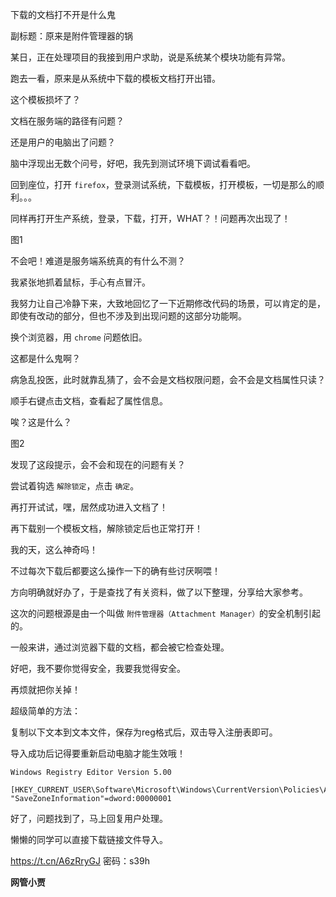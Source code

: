 下载的文档打不开是什么鬼

副标题：原来是附件管理器的锅



某日，正在处理项目的我接到用户求助，说是系统某个模块功能有异常。

跑去一看，原来是从系统中下载的模板文档打开出错。

这个模板损坏了？

文档在服务端的路径有问题？

还是用户的电脑出了问题？

脑中浮现出无数个问号，好吧，我先到测试环境下调试看看吧。

回到座位，打开 `firefox`，登录测试系统，下载模板，打开模板，一切是那么的顺利。。。

同样再打开生产系统，登录，下载，打开，WHAT？！问题再次出现了！



图1



不会吧！难道是服务端系统真的有什么不测？

我紧张地抓着鼠标，手心有点冒汗。

我努力让自己冷静下来，大致地回忆了一下近期修改代码的场景，可以肯定的是，即使有改动的部分，但也不涉及到出现问题的这部分功能啊。

换个浏览器，用 `chrome` 问题依旧。

这都是什么鬼啊？

病急乱投医，此时就靠乱猜了，会不会是文档权限问题，会不会是文档属性只读？

顺手右键点击文档，查看起了属性信息。

唉？这是什么？



图2



发现了这段提示，会不会和现在的问题有关？

尝试着钩选 `解除锁定`，点击 `确定`。

再打开试试，嘿，居然成功进入文档了！

再下载别一个模板文档，解除锁定后也正常打开！

我的天，这么神奇吗！

不过每次下载后都要这么操作一下的确有些讨厌啊喂！

方向明确就好办了，于是查找了有关资料，做了以下整理，分享给大家参考。



这次的问题根源是由一个叫做 `附件管理器（Attachment Manager）`的安全机制引起的。

一般来讲，通过浏览器下载的文档，都会被它检查处理。

好吧，我不要你觉得安全，我要我觉得安全。

再烦就把你关掉！

超级简单的方法：

复制以下文本到文本文件，保存为reg格式后，双击导入注册表即可。

导入成功后记得要重新启动电脑才能生效哦！

```vbscript
Windows Registry Editor Version 5.00

[HKEY_CURRENT_USER\Software\Microsoft\Windows\CurrentVersion\Policies\Attachments]
"SaveZoneInformation"=dword:00000001
```

好了，问题找到了，马上回复用户处理。

懒懒的同学可以直接下载链接文件导入。

https://t.cn/A6zRryGJ 密码：s39h

**网管小贾**